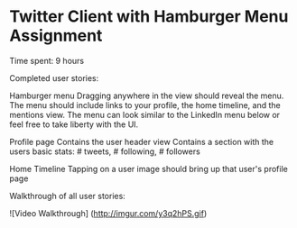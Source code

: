# Twitter Client with Hamburger Menu Assignment 

Time spent: 9 hours

Completed user stories:

Hamburger menu
Dragging anywhere in the view should reveal the menu.
The menu should include links to your profile, the home timeline, and the mentions view.
The menu can look similar to the LinkedIn menu below or feel free to take liberty with the UI.

Profile page
Contains the user header view
Contains a section with the users basic stats: # tweets, # following, # followers

Home Timeline
Tapping on a user image should bring up that user's profile page
 
Walkthrough of all user stories:

![Video Walkthrough] (http://imgur.com/y3q2hPS.gif)

